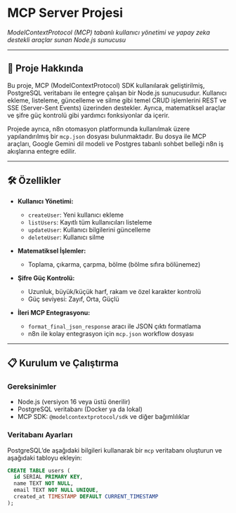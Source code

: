 # MCP Server Projesi


*ModelContextProtocol (MCP) tabanlı kullanıcı yönetimi ve yapay zeka destekli araçlar sunan Node.js sunucusu*

---

## 🚀 Proje Hakkında

Bu proje, MCP (ModelContextProtocol) SDK kullanılarak geliştirilmiş, PostgreSQL veritabanı ile entegre çalışan bir Node.js sunucusudur. Kullanıcı ekleme, listeleme, güncelleme ve silme gibi temel CRUD işlemlerini REST ve SSE (Server-Sent Events) üzerinden destekler. Ayrıca, matematiksel araçlar ve şifre güç kontrolü gibi yardımcı fonksiyonlar da içerir.

Projede ayrıca, n8n otomasyon platformunda kullanılmak üzere yapılandırılmış bir `mcp.json` dosyası bulunmaktadır. Bu dosya ile MCP araçları, Google Gemini dil modeli ve Postgres tabanlı sohbet belleği n8n iş akışlarına entegre edilir.

---

## 🛠️ Özellikler

- **Kullanıcı Yönetimi:**  
  - `createUser`: Yeni kullanıcı ekleme  
  - `listUsers`: Kayıtlı tüm kullanıcıları listeleme  
  - `updateUser`: Kullanıcı bilgilerini güncelleme  
  - `deleteUser`: Kullanıcı silme  

- **Matematiksel İşlemler:**  
  - Toplama, çıkarma, çarpma, bölme (bölme sıfıra bölünemez)  

- **Şifre Güç Kontrolü:**  
  - Uzunluk, büyük/küçük harf, rakam ve özel karakter kontrolü  
  - Güç seviyesi: Zayıf, Orta, Güçlü  

- **İleri MCP Entegrasyonu:**  
  - `format_final_json_response` aracı ile JSON çıktı formatlama  
  - n8n ile kolay entegrasyon için `mcp.json` workflow dosyası  

---

## 📋 Kurulum ve Çalıştırma

### Gereksinimler

- Node.js (versiyon 16 veya üstü önerilir)  
- PostgreSQL veritabanı (Docker ya da lokal)  
- MCP SDK: `@modelcontextprotocol/sdk` ve diğer bağımlılıklar

### Veritabanı Ayarları

PostgreSQL’de aşağıdaki bilgileri kullanarak bir `mcp` veritabanı oluşturun ve aşağıdaki tabloyu ekleyin:

```sql
CREATE TABLE users (
  id SERIAL PRIMARY KEY,
  name TEXT NOT NULL,
  email TEXT NOT NULL UNIQUE,
  created_at TIMESTAMP DEFAULT CURRENT_TIMESTAMP
);

